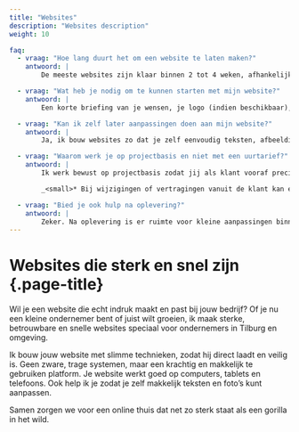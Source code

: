 ```yaml
---
title: "Websites"
description: "Websites description"
weight: 10

faq:
  - vraag: "Hoe lang duurt het om een website te laten maken?"
    antwoord: |
        De meeste websites zijn klaar binnen 2 tot 4 weken, afhankelijk van de complexiteit en hoe snel ik de benodigde input ontvang, zoals teksten, afbeeldingen en feedback.

  - vraag: "Wat heb je nodig om te kunnen starten met mijn website?"
    antwoord: |
        Een korte briefing van je wensen, je logo (indien beschikbaar), teksten, afbeeldingen en eventueel voorbeelden van websites die je aanspreken. Als iets ontbreekt, help ik je graag op weg.

  - vraag: "Kan ik zelf later aanpassingen doen aan mijn website?"
    antwoord: |
        Ja, ik bouw websites zo dat je zelf eenvoudig teksten, afbeeldingen of pagina's kunt aanpassen. Indien gewenst geef ik ook een korte uitleg of handleiding mee.

  - vraag: "Waarom werk je op projectbasis en niet met een uurtarief?"
    antwoord: |
        Ik werk bewust op projectbasis zodat jij als klant vooraf precies weet waar je aan toe bent, geen verrassingen achteraf. Zo ligt de focus op kwaliteit en resultaat, niet op uren schrijven.*

        _<small>* Bij wijzigingen of vertragingen vanuit de klant kan extra werk op uurtarief worden doorberekend.</small>_

  - vraag: "Bied je ook hulp na oplevering?"
    antwoord: |
        Zeker. Na oplevering is er ruimte voor kleine aanpassingen binnen een korte testperiode. Daarnaast bied ik optioneel onderhoud of ondersteuning op uurbasis.
---
```

# Websites die sterk en snel zijn {.page-title}
Wil je een website die echt indruk maakt en past bij jouw bedrijf? Of je nu een kleine ondernemer bent of juist wilt groeien, ik maak sterke, betrouwbare en snelle websites speciaal voor ondernemers in Tilburg en omgeving.

Ik bouw jouw website met slimme technieken, zodat hij direct laadt en veilig is. Geen zware, trage systemen, maar een krachtig en makkelijk te gebruiken platform. Je website werkt goed op computers, tablets en telefoons. Ook help ik je zodat je zelf makkelijk teksten en foto’s kunt aanpassen.

Samen zorgen we voor een online thuis dat net zo sterk staat als een gorilla in het wild.